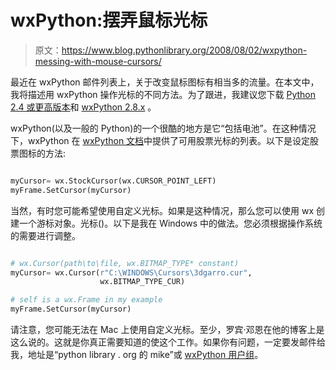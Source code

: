 # wxPython:摆弄鼠标光标

> 原文：<https://www.blog.pythonlibrary.org/2008/08/02/wxpython-messing-with-mouse-cursors/>

最近在 wxPython 邮件列表上，关于改变鼠标图标有相当多的流量。在本文中，我将描述用 wxPython 操作光标的不同方法。为了跟进，我建议您下载 [Python 2.4 或更高版本](http://www.python.org)和 [wxPython 2.8.x](http://www.wxpython.org) 。

wxPython(以及一般的 Python)的一个很酷的地方是它“包括电池”。在这种情况下，wxPython 在 [wxPython 文档](http://wxpython.org/docs/api/wx.Cursor-class.html)中提供了可用股票光标的列表。以下是设定股票图标的方法:

```py

myCursor= wx.StockCursor(wx.CURSOR_POINT_LEFT)
myFrame.SetCursor(myCursor)

```

当然，有时您可能希望使用自定义光标。如果是这种情况，那么您可以使用 wx 创建一个游标对象。光标()。以下是我在 Windows 中的做法。您必须根据操作系统的需要进行调整。

```py

# wx.Cursor(path\to\file, wx.BITMAP_TYPE* constant)
myCursor= wx.Cursor(r"C:\WINDOWS\Cursors\3dgarro.cur",
                    wx.BITMAP_TYPE_CUR)

# self is a wx.Frame in my example
myFrame.SetCursor(myCursor)

```

请注意，您可能无法在 Mac 上使用自定义光标。至少，罗宾·邓恩在他的博客上是这么说的。这就是你真正需要知道的使这个工作。如果你有问题，一定要发邮件给我，地址是“python library . org 的 mike”或 [wxPython 用户组](http://wxpython.org/maillist.php)。